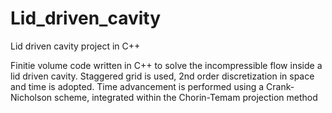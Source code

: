 # Lid_driven_cavity
Lid driven cavity project in C++

Finitie volume code written in C++ to solve the incompressible flow inside a lid driven cavity.
Staggered grid is used, 2nd order discretization in space and time is adopted.
Time advancement is performed using a Crank-Nicholson scheme, integrated within the Chorin-Temam projection method
